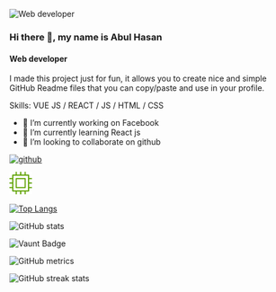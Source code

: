 ![Web developer](https://scontent.fdac11-2.fna.fbcdn.net/v/t39.30808-1/383398300_624417013228601_1472230339730729672_n.jpg?stp=c0.7.720.717a_dst-jpg_s160x160&_nc_cat=109&ccb=1-7&_nc_sid=4da83f&_nc_ohc=YXOn9lr7Y-wAX-QzHZ8&_nc_ht=scontent.fdac11-2.fna&oh=00_AfBtpCgDbNH_JedtOYJai0PABq49_LO7YQaWh6_YOPC7qw&oe=65B0B8F5)
### Hi there 👋, my name is Abul Hasan
#### Web developer


I made this project just for fun, it allows you to create nice and simple GitHub Readme files that you can copy/paste and use in your profile.

Skills: VUE JS / REACT / JS / HTML / CSS

- 🔭 I’m currently working on Facebook 
- 🌱 I’m currently learning React js 
- 👯 I’m looking to collaborate on github 


[<img src='https://cdn.jsdelivr.net/npm/simple-icons@3.0.1/icons/github.svg' alt='github' height='40'>](https://github.com/abulhasan7bd)  

<a href='https://docs.github.com/en/developers'><img src='https://raw.githubusercontent.com/acervenky/animated-github-badges/master/assets/devbadge.gif' width='40' height='40'></a> 

[![Top Langs](https://github-readme-stats.vercel.app/api/top-langs/?username=abulhasan7bd)](https://github.com/anuraghazra/github-readme-stats)

![GitHub stats](https://github-readme-stats.vercel.app/api?username=abulhasan7bd&show_icons=true&count_private=true)  

![Vaunt Badge](https://api.vaunt.dev/v1/github/entities/abulhasan7bd/contributions?format=svg&private=true)  

![GitHub metrics](https://metrics.lecoq.io/abulhasan7bd)  

![GitHub streak stats](https://streak-stats.demolab.com/?user=abulhasan7bd)  


